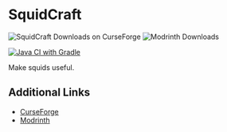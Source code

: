 # SquidCraft

![SquidCraft Downloads on CurseForge](https://img.shields.io/curseforge/dt/381843)
![Modrinth Downloads](https://img.shields.io/modrinth/dt/v1bVp38M)

[![Java CI with Gradle](https://github.com/XenFork/SquidCraft/actions/workflows/gradle.yml/badge.svg?event=push)](https://github.com/XenFork/SquidCraft/actions/workflows/gradle.yml)

Make squids useful.

## Additional Links

- [CurseForge](https://www.curseforge.com/minecraft/mc-mods/squidcraft)
- [Modrinth](https://modrinth.com/mod/squidcraft)
